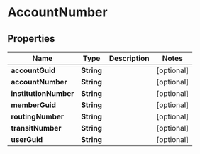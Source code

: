 
# AccountNumber

## Properties
Name | Type | Description | Notes
------------ | ------------- | ------------- | -------------
**accountGuid** | **String** |  |  [optional]
**accountNumber** | **String** |  |  [optional]
**institutionNumber** | **String** |  |  [optional]
**memberGuid** | **String** |  |  [optional]
**routingNumber** | **String** |  |  [optional]
**transitNumber** | **String** |  |  [optional]
**userGuid** | **String** |  |  [optional]



